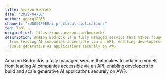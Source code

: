 ```yaml
---
title: Amazon Bedrock
date: '2025-04-30'
author: georgi8865
channel: "\U0001F6E0ai-practical-applications"
tag: Tool
original_url: https://aws.amazon.com/bedrock/
description: Amazon Bedrock is a fully managed service that makes foundation models
  from leading AI companies accessible via an API, enabling developers to build and
  scale generative AI applications securely on AWS.
---
```


Amazon Bedrock is a fully managed service that makes foundation models from leading AI companies accessible via an API, enabling developers to build and scale generative AI applications securely on AWS.